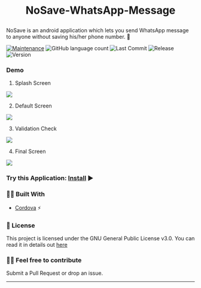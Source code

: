 # <p align="center">NoSave-WhatsApp-Message</p>
NoSave is an android application which lets you send WhatsApp message to anyone without saving his/her phone number. 📲

[![Maintenance](https://img.shields.io/badge/Maintained%3F-yes-green.svg)](https://github.com/iSumitBanik/NoSave-WhatsApp-Message/graphs/commit-activity) ![GitHub language count](https://img.shields.io/github/languages/count/iSumitBanik/NoSave-WhatsApp-Message) ![Last Commit](https://img.shields.io/github/last-commit/iSumitBanik/NoSave-WhatsApp-Message) ![Release](https://img.shields.io/github/v/release/iSumitBanik/NoSave-WhatsApp-Message) ![Version](https://img.shields.io/github/package-json/v/iSumitBanik/NoSave-WhatsApp-Message)

### Demo
1. Splash Screen
<img src="https://raw.githubusercontent.com/iSumitBanik/NoSave-WhatsApp-Message/master/application/1.jpg" >

2. Default Screen
<img src="https://raw.githubusercontent.com/iSumitBanik/NoSave-WhatsApp-Message/master/application/2.jpg" >

3. Validation Check
<img src="https://raw.githubusercontent.com/iSumitBanik/NoSave-WhatsApp-Message/master/application/3.jpg" >

4. Final Screen
<img src="https://raw.githubusercontent.com/iSumitBanik/NoSave-WhatsApp-Message/master/application/4.jpg" >

### Try this Application: [Install](https://github.com/iSumitBanik/NoSave-WhatsApp-Message/raw/master/application/nosave%20v1.0.0.apk) ▶

### ✍🏻 Built With
* [Cordova](https://cordova.apache.org/) ⚡


### 📜 License 
This project is licensed under the GNU General Public License v3.0. You can read it in details out [here](https://github.com/iSumitBanik/NoSave-WhatsApp-Message/blob/master/LICENSE)

### 🤝🏻 Feel free to contribute
Submit a Pull Request or drop an issue.

______________________________________________________________________________________________________________________________________
